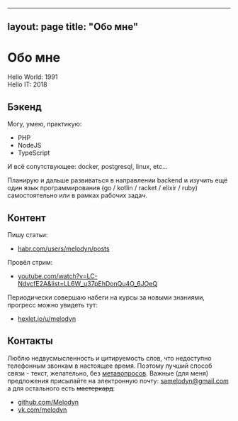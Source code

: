 ---
layout: page
title: "Обо мне"
--------------------------

# Обо мне

Hello World: 1991<br>
Hello IT: 2018

## Бэкенд

Могу, умею, практикую:
* PHP
* NodeJS
* TypeScript

И всё сопутствующее: docker, postgresql, linux, etc...

Планирую и дальше развиваться в направлении backend и изучить ещё один язык программирования (go / kotlin / racket / elixir / ruby) самостоятельно или в рамках рабочих задач.


## Контент

Пишу статьи:
* <a href="https://habr.com/ru/users/melodyn/posts">habr.com/users/melodyn/posts</a>

Провёл стрим:
* <a href="https://www.youtube.com/watch?v=LC-NdvcfE2A&list=LL6W_u37pEhDonQu4O_6JOeQ">youtube.com/watch?v=LC-NdvcfE2A&list=LL6W_u37pEhDonQu4O_6JOeQ</a>

Периодически совершаю набеги на курсы за новыми знаниями, прогресс можно увидеть тут:
* <a href="https://ru.hexlet.io/u/melodyn">hexlet.io/u/melodyn</a>

## Контакты

Люблю недвусмысленность и цитируемость слов, что недоступно телефонным звонкам в настоящее время. Поэтому лучший способ связи - текст, желательно, без [метавопросов](https://nometa.xyz/). Важные (для меня) предложения присылайте на электронную почту: <a href="mailto:samelodyn@gmail.com">samelodyn@gmail.com</a> а для остального есть <s>мастеркард</s>:

* <a href="https://github.com/Melodyn" target="_blank">github.com/Melodyn</a>
* <a href="https://vk.com/melodyn" target="_blank">vk.com/melodyn</a>
